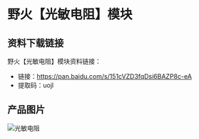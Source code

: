 [](index)

# 野火【光敏电阻】模块

## 资料下载链接
野火【光敏电阻】模块资料链接：
* 链接：https://pan.baidu.com/s/151cVZD3fqDsi6BAZP8c-eA 
* 提取码：uojl 

## 产品图片
![光敏电阻](https://raw.githubusercontent.com/wiki/Embdefire/products/images/模块产品/传感器/光敏电阻.jpg)